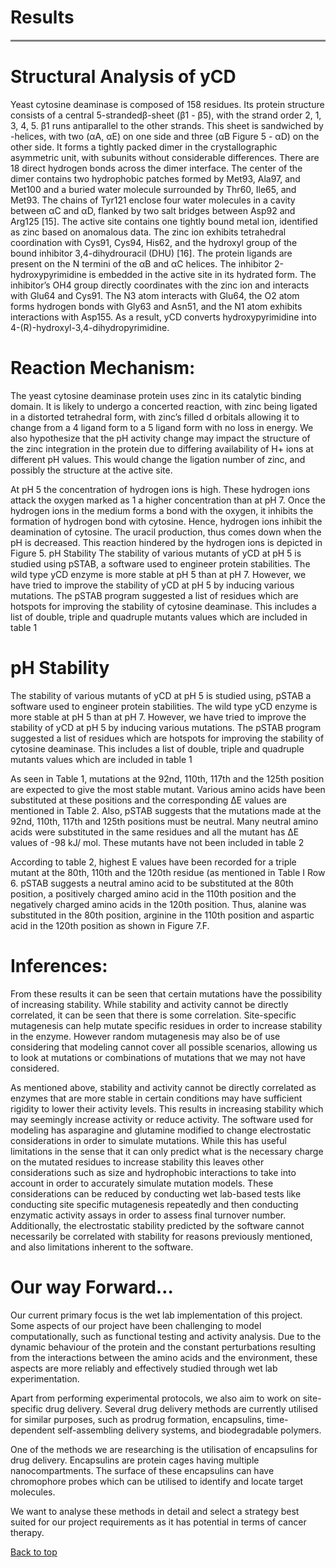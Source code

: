 # Results

<hr style="height:3px;border:none;color:#808080;background-color:#808080;" />

# **Structural Analysis of yCD** 

Yeast cytosine deaminase is composed of 158 residues. Its protein structure consists of a central 5-strandedβ-sheet (β1 - β5), with the strand order 2, 1, 3, 4, 5. β1 runs antiparallel to the other strands. This sheet is sandwiched by -helices, with two (αA, αE) on one side and three (αB Figure 5 - αD) on the other side. It forms a tightly packed dimer in the crystallographic asymmetric unit, with subunits without considerable differences. There are 18 direct hydrogen bonds across the dimer interface. The center of the dimer contains two hydrophobic patches formed by Met93, Ala97, and Met100 and a buried water molecule surrounded by Thr60, Ile65, and Met93. The chains of Tyr121 enclose four water molecules in a cavity between αC and αD, flanked by two salt bridges between Asp92 and Arg125 [15]. The active site contains one tightly bound metal ion, identified as zinc based on anomalous data. The zinc ion exhibits tetrahedral coordination with Cys91, Cys94, His62, and the hydroxyl group of the bound inhibitor 3,4-dihydrouracil (DHU) [16]. The protein ligands are present on the N termini of the αB and αC helices. The inhibitor 2-hydroxypyrimidine is embedded in the active site in its hydrated form. The inhibitor’s OH4 group directly coordinates with the zinc ion and interacts with Glu64 and Cys91. The N3 atom interacts with Glu64, the O2 atom forms hydrogen bonds with Gly63 and Asn51, and the N1 atom exhibits interactions with Asp155. As a result, yCD converts hydroxypyrimidine into 4-(R)-hydroxyl-3,4-dihydropyrimidine. 

# **Reaction Mechanism:**

The yeast cytosine deaminase protein uses zinc in its catalytic binding domain. It is likely to undergo a concerted reaction, with zinc being ligated in a distorted tetrahedral form, with zinc’s filled d orbitals allowing it to change from a 4 ligand form to a 5 ligand form with no loss in energy. We also hypothesize that the pH activity change may impact the structure of the zinc integration in the protein due to differing availability of H+ ions at different pH values. This would change the ligation number of zinc, and possibly the structure at the active site.

At pH 5 the concentration of hydrogen ions is high. These hydrogen ions attack the oxygen marked as 1 a higher concentration than at pH 7. Once the hydrogen ions in the medium forms a bond with the oxygen, it inhibits the formation of hydrogen bond with cytosine. Hence, hydrogen ions inhibit the deamination of cytosine. The uracil production, thus comes down when the pH is decreased. This reaction hindered by the hydrogen ions is depicted in Figure 5. pH Stability The stability of various mutants of yCD at pH 5 is studied using pSTAB, a software used to engineer protein stabilities. The wild type yCD enzyme is more stable at pH 5 than at pH 7. However, we have tried to improve the stability of yCD at pH 5 by inducing various mutations. The pSTAB program suggested a list of residues which are hotspots for improving the stability of cytosine deaminase. This includes a list of double, triple and quadruple mutants values which are included in table 1

# **pH Stability** 

The stability of various mutants of yCD at pH 5 is studied using, pSTAB a software used to engineer protein stabilities. The wild type yCD enzyme is more stable at pH 5 than at pH 7. However, we have tried to improve the stability of yCD at pH 5 by inducing various mutations. The pSTAB program suggested a list of residues which are hotspots for improving the stability of cytosine deaminase. This includes a list of double, triple and quadruple mutants values which are included in table 1

As seen in Table 1, mutations at the 92nd, 110th, 117th and the 125th position are expected to give the most stable mutant. Various amino acids have been substituted at these positions and the corresponding ∆E values are mentioned in Table 2. Also, pSTAB suggests that the mutations made at the 92nd, 110th, 117th and 125th positions must be neutral. Many neutral amino acids were substituted in the same residues and all the mutant has ∆E values of -98 kJ/ mol. These mutants have not been included in table 2 

According to table 2, highest E values have been recorded for a triple mutant at the 80th, 110th and the 120th residue (as mentioned in Table I Row 6. pSTAB suggests a neutral amino acid to be substituted at the 80th position, a positively charged amino acid in the 110th position and the negatively charged amino acids in the 120th position. Thus, alanine was substituted in the 80th position, arginine in the 110th position and aspartic acid in the 120th position as shown in Figure 7.F.

# **Inferences:**

From these results it can be seen that certain mutations have the possibility of increasing stability. While stability and activity cannot be directly correlated, it can be seen that there is some correlation. Site-specific mutagenesis can help mutate specific residues in order to increase stability in the enzyme. However random mutagenesis may also be of use considering that modeling cannot cover all possible scenarios, allowing us to look at mutations or combinations of mutations that we may not have considered. 

As mentioned above, stability and activity cannot be directly correlated as enzymes that are more stable in certain conditions may have sufficient rigidity to lower their activity levels. This results in increasing stability which may seemingly increase activity or reduce activity. The software used for modeling has asparagine and glutamine modified to change electrostatic considerations in order to simulate mutations. While this has useful limitations in the sense that it can only predict what is the necessary charge on the mutated residues to increase stability this leaves other considerations such as size and hydrophobic interactions to take into account in order to accurately simulate mutation models. These considerations can be reduced by conducting wet lab-based tests like conducting site specific mutagenesis repeatedly and then conducting enzymatic activity assays in order to assess final turnover number. Additionally, the electrostatic stability predicted by the software cannot necessarily be correlated with stability for reasons previously mentioned, and also limitations inherent to the software. 

# **Our way Forward…**

Our current primary focus is the wet lab implementation of this project. Some aspects of our project have been challenging to model computationally, such as functional testing and activity analysis. Due to the dynamic behaviour of the protein and the constant perturbations resulting from the interactions between the amino acids and the environment, these aspects are more reliably and effectively studied through wet lab experimentation.

Apart from performing experimental protocols, we also aim to work on site-specific drug delivery. Several drug delivery methods are currently utilised for similar purposes, such as prodrug formation, encapsulins, time-dependent self-assembling delivery systems, and biodegradable polymers. 

One of the methods we are researching is the utilisation of encapsulins for drug delivery. Encapsulins are protein cages having multiple nanocompartments. The surface of these encapsulins can have chromophore probes which can be utilised to identify and locate target molecules.

We want to analyse these methods in detail and select a strategy best suited for our project requirements as it has potential in terms of cancer therapy.

[Back to top](#)
